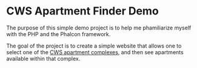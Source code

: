 # CWS Apartment Finder Demo

The purpose of this simple demo project is to help me phamiliarize myself with
the PHP and the Phalcon framework.

The goal of the project is to create a simple website that allows one to select
one of the [CWS apartment complexes](http://www.cwsapartments.com/apartments/locations), and then see apartments available within
that complex.
